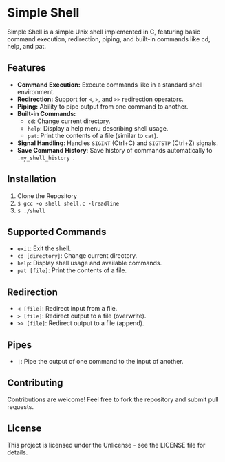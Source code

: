 # Simple Shell

Simple Shell is a simple Unix shell implemented in C, featuring basic command execution, redirection, piping, and built-in commands like cd, help, and pat.

## Features
- **Command Execution:** Execute commands like in a standard shell environment.
- **Redirection:** Support for `<`, `>`, and `>>` redirection operators.
- **Piping:** Ability to pipe output from one command to another.
- **Built-in Commands:**
  - `cd`: Change current directory.
  - `help`: Display a help menu describing shell usage.
  - `pat`: Print the contents of a file (similar to `cat`).
- **Signal Handling**: Handles `SIGINT` (Ctrl+C) and `SIGTSTP` (Ctrl+Z) signals.
- **Save Command History**: Save history of commands automatically to `.my_shell_history `.

## Installation
1. Clone the Repository 
2. `$ gcc -o shell shell.c -lreadline`
3. `$ ./shell`

## Supported Commands
- `exit`: Exit the shell.
- `cd [directory]`: Change current directory.
- `help`: Display shell usage and available commands.
- `pat [file]`: Print the contents of a file.

## Redirection
- `< [file]`: Redirect input from a file.
- `> [file]`: Redirect output to a file (overwrite).
- `>> [file]`: Redirect output to a file (append).

## Pipes
- `|`: Pipe the output of one command to the input of another.

## Contributing
Contributions are welcome! Feel free to fork the repository and submit pull requests.

## License
This project is licensed under the Unlicense - see the LICENSE file for details.